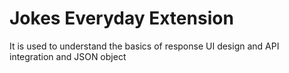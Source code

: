 # Jokes Everyday Extension
It is used to understand the basics of response UI design and API integration and JSON object
